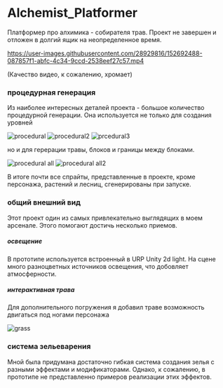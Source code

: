 # Alchemist_Platformer
Платформер про алхимика - собирателя трав. Проект не завершен и отложен в долгий ящик на неопределенное время.


https://user-images.githubusercontent.com/28929816/152692488-087857f1-abfc-4c34-9ccd-2538eef27c57.mp4

(Качество видео, к сожалению, хромает)

### процедурная генерация
Из наиболее интересных деталей проекта - большое количество процедурной генерации. Она используется не только для создания уровней

![procedural](https://user-images.githubusercontent.com/28929816/152699514-9b608a9a-b559-4d10-b2ca-ef5c5781a5fa.png)
![procedural2](https://user-images.githubusercontent.com/28929816/152699517-eafd711e-a271-4080-9efb-4387dbf8ef12.png)
![prcedural3](https://user-images.githubusercontent.com/28929816/152699519-4f635f5d-a562-43c1-8009-16414fc1a018.png)


но и для герерации травы, блоков и границы между блоками. 

![procedural all](https://user-images.githubusercontent.com/28929816/152699527-e17fa72d-f281-482c-81d4-d4f8957929ff.png)
![procedural all2](https://user-images.githubusercontent.com/28929816/152699529-4268f1da-88be-4da7-88b8-5afe0dcd52da.png)


В итоге почти все спрайты, представленные в проекте, кроме персонажа, растений и лесниц, сгенерированы при запуске. 

### общий внешний вид

Этот проект один из самых привлекательно выглядящих в моем арсенале. Этого помогают достичь несколько приемов.

##### освещение

В прототипе используется встроенный в URP Unity 2d light. На сцене много разноцветных источников освещения, что добовляет атмосферности.

##### интерактивная трава

Для дополнительного погружения я добавил траве возможность двигаться под ногами персонажа

![grass](https://user-images.githubusercontent.com/28929816/152699537-c8880a9e-5bd7-4c79-98c1-8c8b7d94da83.gif)


### система зельеварения

Мной была придумана достаточно гибкая система создания зелья с разными эффектами и модификаторами. Однако, к сожалению, в прототипе не 
представленно примеров реализации этих эффектов. 


